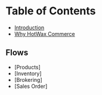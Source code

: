# Table of Contents

* [Introduction](README.md)
* [Why HotWax Commerce](whyHotWax.md)

## Flows
* [Products]
* [Inventory]
* [Brokering]
* [Sales Order]